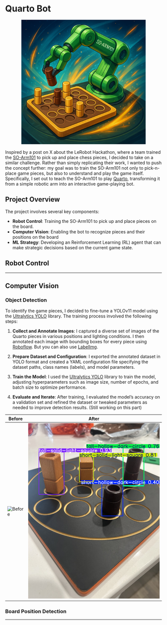 # Quarto Bot

<p align="center">
  <img src="assets/preview.png" alt="Quarto Bot Demo" width="400"/>
</p>

Inspired by a post on X about the LeRobot Hackathon, where a team trained the [SO-Arm101](https://github.com/TheRobotStudio/SO-ARM100?tab=readme-ov-file) to pick up and place chess pieces, I decided to take on a similar challenge. Rather than simply replicating their work, I wanted to push the concept further: my goal was to train the SO-Arm101 not only to pick-n-place game pieces, but also to understand and play the game itself. Specifically, I set out to teach the SO-Arm101 to play [Quarto](https://en.wikipedia.org/wiki/Quarto_(board_game)), transforming it from a simple robotic arm into an interactive game-playing bot.

## Project Overview
The project involves several key components:
- **Robot Control**: Training the SO-Arm101 to pick up and place pieces on the board.
- **Computer Vision**: Enabling the bot to recognize pieces and their positions on the board
- **ML Strategy**: Developing an Reinforcement Learning (RL) agent that can make strategic decisions based on the current game state.

## Robot Control 

---
## Computer Vision

### Object Detection
To identify the game pieces, I decided to fine-tune a YOLOv11 model using the [Ultralytics YOLO](https://github.com/ultralytics/ultralytics?tab=readme-ov-file) library. The training process involved the following steps:

1. **Collect and Annotate Images**: I captured a diverse set of images of the Quarto pieces in various positions and lighting conditions. I then annotated each image with bounding boxes for every piece using [Roboflow](https://roboflow.com/). But you can also use [LabelImg](https://github.com/tzutalin/labelImg).

2. **Prepare Dataset and Configuration**: I exported the annotated dataset in YOLO format and created a YAML configuration file specifying the dataset paths, class names (labels), and model parameters.

3. **Train the Model**: I used the [Ultralytics YOLO](https://github.com/ultralytics/ultralytics?tab=readme-ov-file) library to train the model, adjusting hyperparameters such as image size, number of epochs, and batch size to optimize performance.

4. **Evaluate and Iterate**: After training, I evaluated the model’s accuracy on a validation set and refined the dataset or tweaked parameters as needed to improve detection results. (Still working on this part)

| Before                | After                   |
|-----------------------|-------------------------|
| ![Before](assets/raw.png)    | ![After](assets/detection_results.jpg) |

### Board Position Detection


---